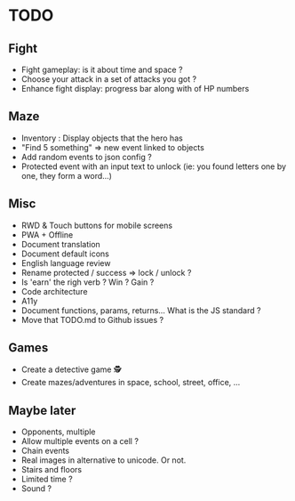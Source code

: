 # TODO

## Fight

- Fight gameplay: is it about time and space ?
- Choose your attack in a set of attacks you got ?
- Enhance fight display: progress bar along with of HP numbers

## Maze

- Inventory : Display objects that the hero has
- "Find 5 something" => new event linked to objects
- Add random events to json config ?
- Protected event with an input text to unlock (ie: you found letters one by one, they form a word...)

## Misc

- RWD & Touch buttons for mobile screens
- PWA + Offline
- Document translation
- Document default icons
- English language review
- Rename protected / success => lock / unlock ?
- Is 'earn' the righ verb ? Win ? Gain ?
- Code architecture
- A11y
- Document functions, params, returns... What is the JS standard ?
- Move that TODO.md to Github issues ?

## Games

- Create a detective game 🕵
- Create mazes/adventures in space, school, street, office, ...

## Maybe later

- Opponents, multiple
- Allow multiple events on a cell ?
- Chain events
- Real images in alternative to unicode. Or not.
- Stairs and floors
- Limited time ?
- Sound ?